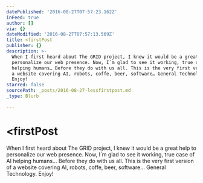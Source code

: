 ```yaml
---
datePublished: '2016-08-27T07:57:23.162Z'
inFeed: true
author: []
via: {}
dateModified: '2016-08-27T07:57:13.569Z'
title: <firstPost
publisher: {}
description: >-
  When I first heard about The GRID project, I knew it would be a great help to
  personalize our web presence. Now, I´m glad to see it working, true case of AI
  helping humans… Before they do with us all. This is the very first version of
  a website covering AI, robots, coffe, beer, software… General Technology.
  Enjoy!
starred: false
sourcePath: _posts/2016-08-27-lessfirstpost.md
_type: Blurb

---
```

# <firstPost

When I first heard about The GRID project, I knew it would be a great help to personalize our web presence. Now, I´m glad to see it working, true case of AI helping humans... Before they do with us all. This is the very first version of a website covering AI, robots, coffe, beer, software... General Technology. Enjoy!
